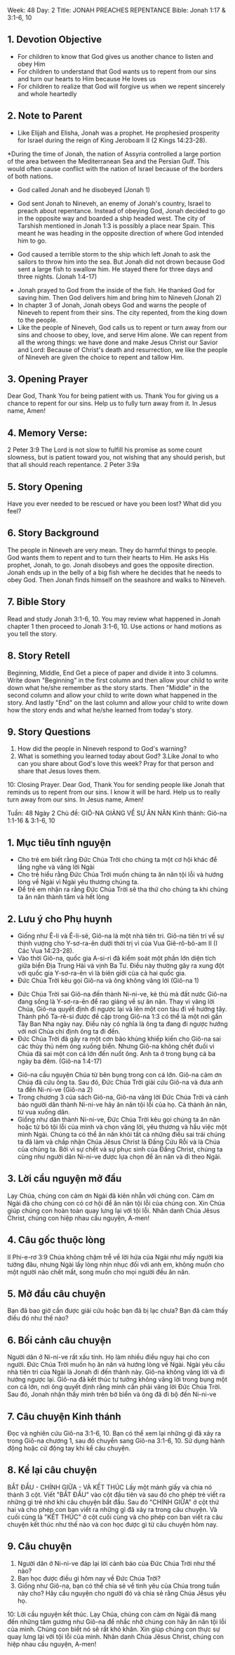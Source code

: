 Week: 48
Day: 2
Title: JONAH PREACHES REPENTANCE
Bible: Jonah 1:17 & 3:1-6, 10

## 1. Devotion Objective
- For children to know that God gives us another chance to listen and obey Him
- For children to understand that God wants us to repent from our sins and turn our hearts to Him because He loves us
- For children to realize that God will forgive us when we repent sincerely and whole heartedly

## 2. Note to Parent
* Like Elijah and Elisha, Jonah was a prophet. He prophesied prosperity for Israel during the reign of King Jeroboam II (2 Kings 14:23-28).

*During the time of Jonah, the nation of Assyria controlled a large portion of the area between the Mediterranean Sea and the Persian Gulf. This would often cause conflict with the nation of Israel because of the borders of both nations.

* God called Jonah and he disobeyed (Jonah 1)
- God sent Jonah to Nineveh, an enemy of Jonah's country, Israel to preach about repentance. Instead of obeying God, Jonah decided to go in the opposite way and boarded a ship headed west. The city of Tarshish mentioned in Jonah 1:3 is possibly a place near Spain. This meant he was heading in the opposite direction of where God intended him to go.

- God caused a terrible storm to the ship which left Jonah to ask the sailors to throw him into the sea. But Jonah did not drown because God sent a large fish to swallow him. He stayed there for three days and three nights. (Jonah 1:4-17)

* Jonah prayed to God from the inside of the fish. He thanked God for saving him. Then God delivers him and bring him to Nineveh (Jonah 2)
* In chapter 3 of Jonah, Jonah obeys God and warns the people of Nineveh to repent from their sins. The city repented, from the king down to the people.
* Like the people of Nineveh, God calls us to repent or turn away from our sins and choose to obey, love, and serve Him alone. We can repent from all the wrong things: we have done and make Jesus Christ our Savior and Lord: Because of Christ's death and resurrection, we like the people of Nineveh are given the choice to repent and tallow Him.

## 3. Opening Prayer
Dear God, Thank You for being patient with us. Thank You for giving us a chance to repent for our sins. Help us to fully turn away from it. In Jesus name, Amen!

## 4. Memory Verse:
2 Peter 3:9 The Lord is not slow to fulfill his promise as some count slowness, but is patient toward you, not wishing that any should perish, but that all should reach repentance. 2 Peter 3:9a

## 5. Story Opening
Have you ever needed to be rescued or have you been lost? What did you feel?

## 6. Story Background
The people in Nineveh are very mean. They do harmful things to people. God wants them to repent and to turn their hearts to Him. He asks His prophet, Jonah, to go. Jonah disobeys and goes the opposite direction. Jonah ends up in the belly of a big fish where he decides that he needs to obey God. Then Jonah finds himself on the seashore and walks to Nineveh.

## 7. Bible Story
Read and study Jonah 3:1-6, 10. You may review what happened in Jonah chapter 1 then proceed to Jonah 3:1-6, 10. Use actions or hand motions as you tell the story.

## 8. Story Retell
Beginning, Middle, End Get a piece of paper and divide it into 3 columns. Write down "Beginning" in the first column and then allow your child to write down what he/she remember as the story starts. Then "Middle" in the second column and allow your child to write down what happened in the story. And lastly "End" on the last column and allow your child to write down how the story ends and what he/she learned from today's story.

## 9. Story Questions
1. How did the people in Nineveh respond to God's warning?
2. What is something you learned today about God?
3.Like Jonal to who can you share about God's love this week? Pray for that person and share that Jesus loves them.

10: Closing Prayer.
 Dear God, Thank You for sending people like Jonah that reminds us to repent from our sins. I know it will be hard. Help us to really turn away from our sins. In Jesus name, Amen!


Tuần: 48
Ngày 2
Chủ đề:  GIÔ-NA GIẢNG VỀ SỰ ĂN NĂN
Kinh thánh: Giô-na 1:1-16 & 3:1-6, 10

## 1. Mục tiêu tĩnh nguyện
- Cho trẻ em biết rằng Đức Chúa Trời cho chúng ta một cơ hội khác để lắng nghe và vâng lời Ngài
- Cho trẻ hiểu rằng Đức Chúa Trời muốn chúng ta ăn năn tội lỗi và hướng lòng về Ngài vì Ngài yêu thương chúng ta.
- Để trẻ em nhận ra rằng Đức Chúa Trời sẽ tha thứ cho chúng ta khi chúng ta ăn năn thành tâm và hết lòng

## 2. Lưu ý cho Phụ huynh
* Giống như Ê-li và Ê-li-sê, Giô-na là một nhà tiên tri. Giô-na tiên tri về sự thịnh vượng cho Y-sơ-ra-ên dưới thời trị vì của Vua Giê-rô-bô-am II (I Các Vua 14:23-28).
* Vào thời Giô-na, quốc gia A-si-ri đã kiểm soát một phần lớn diện tích giữa biển Địa Trung Hải và vịnh Ba Tư. Điều này thường gây ra xung đột với quốc gia Y-sơ-ra-ên vì là biên giới của cả hai quốc gia.
* Đức Chúa Trời kêu gọi Giô-na và ông không vâng lời (Giô-na 1)
- Đức Chúa Trời sai Giô-na đến thành Ni-ni-ve, kẻ thù mà đất nước Giô-na đang sống là Y-sơ-ra-ên để rao giảng về sự ăn năn. Thay vì vâng lời Chúa, Giô-na quyết định đi ngược lại và lên một con tàu đi về hướng tây. Thành phố Ta-rê-si được đề cập trong Giô-na 1:3 có thể là một nơi gần Tây Ban Nha ngày nay. Điều này có nghĩa là ông ta đang đi ngược hướng với nơi Chúa chỉ định ông ta đi đến.
- Đức Chúa Trời đã gây ra một cơn bão khủng khiếp kiến cho Giô-na sai các thủy thủ ném ông xuống biển. Nhưng Giô-na không chết đuối vì Chúa đã sai một con cá lớn đến nuốt ông. Anh ta ở trong bụng cá ba ngày ba đêm. (Giô-na 1:4-17)
* Giô-na cầu nguyện Chúa từ bên bụng trong con cá lớn. Giô-na cảm ơn Chúa đã cứu ông ta. Sau đó, Đức Chúa Trời giải cứu Giô-na và đưa anh ta đến Ni-ni-ve (Giô-na 2)
* Trong chương 3 của sách Giô-na, Giô-na vâng lời Đức Chúa Trời và cảnh báo người dân thành Ni-ni-ve hãy ăn năn tội lỗi của họ. Cả thành ăn năn, từ vua xuống dân.
* Giống như dân thành Ni-ni-ve, Đức Chúa Trời kêu gọi chúng ta ăn năn hoặc từ bỏ tội lỗi của mình và chọn vâng lời, yêu thương và hầu việc một mình Ngài. Chúng ta có thể ăn năn khỏi tất cả những điều sai trái chúng ta đã làm và chấp nhận Chúa Jêsus Christ là Đấng Cứu Rỗi và là Chúa của chúng ta. Bởi vì sự chết và sự phục sinh của Đấng Christ, chúng ta cũng như người dân Ni-ni-ve được lựa chọn để ăn năn và đi theo Ngài.


## 3. Lời cầu nguyện mở đầu
Lạy Chúa, chúng con cảm ơn Ngài đã kiên nhẫn với chúng con. Cảm ơn Ngài đã cho chúng con có cơ hội để ăn năn tội lỗi của chúng con. Xin Chúa giúp chúng con hoàn toàn quay lưng lại với tội lỗi. Nhân danh Chúa Jêsus Christ, chúng con hiệp nhau cầu nguyện, A-men!

## 4. Câu gốc thuộc lòng
II Phi-e-rơ 3:9
Chúa không chậm trễ về lời hứa của Ngài như mấy người kia tưởng đâu, nhưng Ngài lấy lòng nhịn nhục đối với anh em, không muốn cho một người nào chết mất, song muốn cho mọi người đều ăn năn.


## 5. Mở đầu câu chuyện
Bạn đã bao giờ cần được giải cứu hoặc bạn đã bị lạc chưa? Bạn đã cảm thấy điều đó như thế nào?

## 6. Bối cảnh câu chuyện
Người dân ở Ni-ni-ve rất xấu tính. Họ làm nhiều điều nguy hại cho con người. Đức Chúa Trời muốn họ ăn năn và hướng lòng về Ngài. Ngài yêu cầu nhà tiên tri của Ngài là Jonah đi đến thành này. Giô-na không vâng lời và đi hướng ngược lại. Giô-na đã kết thúc tư tưởng không vâng lời trong bụng một con cá lớn, nơi ông quyết định rằng mình cần phải vâng lời Đức Chúa Trời. Sau đó, Jonah nhận thấy mình trên bờ biển và ông đã đi bộ đến Ni-ni-ve

## 7. Câu chuyện Kinh thánh
Đọc và nghiên cứu Giô-na 3:1-6, 10. Bạn có thể xem lại những gì đã xảy ra trong Giô-na chương 1, sau đó chuyển sang Giô-na 3:1-6, 10. Sử dụng hành động hoặc cử động tay khi kể câu chuyện.

## 8. Kể lại câu chuyện
BẮT ĐẦU - CHÍNH GIỮA - VÀ KẾT THÚC
Lấy một mảnh giấy và chia nó thành 3 cột. Viết "BẮT ĐẦU" vào cột đầu tiên và sau đó cho phép trẻ viết ra những gì trẻ nhớ khi câu chuyện bắt đầu. Sau đó "CHÍNH GIỮA" ở cột thứ hai và cho phép con bạn viết ra những gì đã xảy ra trong câu chuyện. Và cuối cùng là "KẾT THÚC" ở cột cuối cùng và cho phép con bạn viết ra câu chuyện kết thúc như thế nào và con học được gì từ câu chuyện hôm nay.

## 9. Câu chuyện
1. Người dân ở Ni-ni-ve đáp lại lời cảnh báo của Đức Chúa Trời như thế nào?
2. Bạn học được điều gì hôm nay về Đức Chúa Trời?
3. Giống như Giô-na, bạn có thể chia sẻ về tình yêu của Chúa trong tuần này cho? Hãy cầu nguyện cho người đó và chia sẻ rằng Chúa Jêsus yêu họ.


10: Lời cầu nguyện kết thúc.
 Lạy Chúa, chúng con cảm ơn Ngài đã mang đến những tấm gương như Giô-na để nhắc nhở chúng con hãy ăn năn tội lỗi của mình. Chúng con biết nó sẽ rất khó khăn. Xin giúp chúng con thực sự quay lưng lại với tội lỗi của mình. Nhân danh Chúa Jêsus Christ, chúng con hiệp nhau cầu nguyện, A-men!
